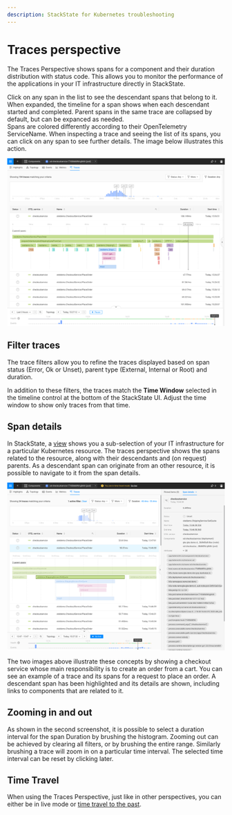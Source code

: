 ```yaml
---
description: StackState for Kubernetes troubleshooting
---
```


# Traces perspective

The Traces Perspective shows spans for a component and their duration distribution with status code.
This allows you to monitor the performance of the applications in your IT infrastructure directly in StackState.

Click on any span in the list to see the descendant spans that belong to it. 
When expanded, the timeline for a span shows when each descendant started and completed.
Parent spans in the same trace are collapsed by default, but can be expanced as needed.  
Spans are colored differently according to their OpenTelemetry ServiceName.
When inspecting a trace and seeing the list of its spans, you can click on any span to see further details.
The image below illustrates this action.

![Traces perspective](../../.gitbook/assets/k8s/k8s-traces-perspective.png)

## Filter traces

The trace filters allow you to refine the traces displayed based on span status (Error, Ok or Unset), parent type (External, Internal or Root) and duration.

In addition to these filters, the traces match the **Time Window** selected in the timeline control at the bottom of the StackState UI.
Adjust the time window to show only traces from that time.

## Span details

In StackState, a [view](k8s-view-structure.md) shows you a sub-selection of your IT infrastructure for a particular Kubernetes resource.
The traces perspective shows the spans related to the resource, along with their descendants and (on request) parents.
As a descendant span can originate from an other resource, it is possible to navigate to it from the span details.

![A descendant span details](../../.gitbook/assets/k8s/k8s-traces-perspective-span-details.png)

The two images above illustrate these concepts by showing a checkout service whose main responsibility is to create an order from a cart.
You can see an example of a trace and its spans for a request to place an order.
A descendant span has been highlighted and its details are shown, including links to components that are related to it.

## Zooming in and out

As shown in the second screenshot, it is possible to select a duration interval for the span Duration by brushing the histogram.
Zooming out can be achieved by clearing all filters, or by brushing the entire range.
Similarly brushing a trace will zoom in on a particular time interval.
The selected time interval can be reset by clicking later.

## Time Travel

When using the Traces Perspective, just like in other perspectives, you can either be in live mode or [time travel to the past](../stackstate-ui/k8sTs-timeline-time-travel.md#time-travel).
